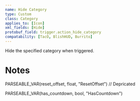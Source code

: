 ```yaml
---
name: Hide Category
type: Custom
class: Category
applies_to: [Icon]
xml_fields: [Hide]
protobuf_field: trigger.action_hide_category
compatability: [TacO, BlishHUD, Burrito]
---
```

Hide the specified category when triggered.

Notes
=====





PARSEABLE_VAR(reset_offset, float, "ResetOffset") // Depricated

PARSEABLE_VAR(has_countdown, bool, "HasCountdown")